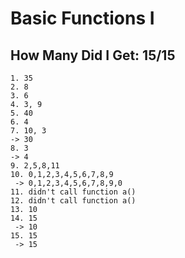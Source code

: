 # Basic Functions I

## How Many Did I Get:  15/15

    1. 35
    2. 8
    3. 6
    4. 3, 9
    5. 40
    6. 4
    7. 10, 3
    -> 30
    8. 3
    -> 4
    9. 2,5,8,11
    10. 0,1,2,3,4,5,6,7,8,9
     -> 0,1,2,3,4,5,6,7,8,9,0
    11. didn't call function a()
    12. didn't call function a()
    13. 10
    14. 15
     -> 10
    15. 15
     -> 15
